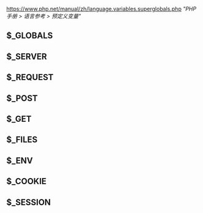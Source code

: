 https://www.php.net/manual/zh/language.variables.superglobals.php *"PHP 手册 > 语言参考 > 预定义变量"*



## $_GLOBALS

## $_SERVER

## $_REQUEST

## $_POST

## $_GET

## $_FILES

## $_ENV

## $_COOKIE

## $_SESSION